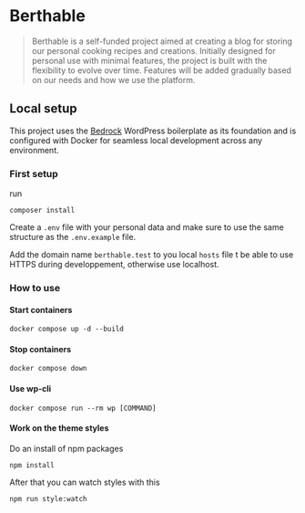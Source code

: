 # Berthable

> Berthable is a self-funded project aimed at creating a blog for storing our personal cooking recipes and creations. Initially designed for personal use with minimal features, the project is built with the flexibility to evolve over time. Features will be added gradually based on our needs and how we use the platform.

## Local setup

This project uses the [Bedrock](https://roots.io/bedrock/) WordPress boilerplate as its foundation and is configured with Docker for seamless local development across any environment.

### First setup

run

```
composer install
```

Create a `.env` file with your personal data and make sure to use the same structure as the `.env.example` file.

Add the domain name `berthable.test` to you local `hosts` file t be able to use HTTPS during developpement, otherwise use localhost.

### How to use

#### Start containers

```
docker compose up -d --build
```

#### Stop containers

```
docker compose down
```

#### Use wp-cli

```
docker compose run --rm wp [COMMAND]
```

#### Work on the theme styles

Do an install of npm packages

```
npm install
```

After that you can watch styles with this

```
npm run style:watch
```